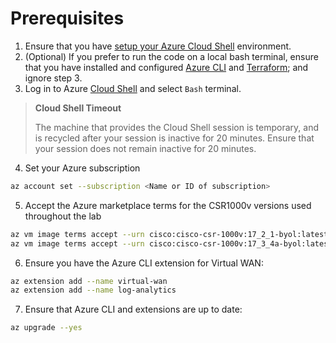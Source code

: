 
# Prerequisites

1. Ensure that you have [setup your Azure Cloud Shell](https://learn.microsoft.com/en-us/azure/cloud-shell/overview) environment.
2. (Optional) If you prefer to run the code on a local bash terminal, ensure that you have installed and configured [Azure CLI](https://learn.microsoft.com/en-us/cli/azure/install-azure-cli) and [Terraform](https://developer.hashicorp.com/terraform/tutorials/aws-get-started/install-cli); and ignore step 3.
3. Log in to Azure [Cloud Shell](https://shell.azure.com) and select `Bash` terminal.
> **Cloud Shell Timeout**
>
> The machine that provides the Cloud Shell session is temporary, and is recycled after your session is inactive for 20 minutes. Ensure that your session does not remain inactive for 20 minutes.
4. Set your Azure subscription
```sh
az account set --subscription <Name or ID of subscription>
```
5. Accept the Azure marketplace terms for the CSR1000v versions used throughout the lab
```sh
az vm image terms accept --urn cisco:cisco-csr-1000v:17_2_1-byol:latest
az vm image terms accept --urn cisco:cisco-csr-1000v:17_3_4a-byol:latest
```
6. Ensure you have the Azure CLI extension for Virtual WAN:
```sh
az extension add --name virtual-wan
az extension add --name log-analytics
```
7. Ensure that Azure CLI and extensions are up to date:
```sh
az upgrade --yes
```
